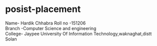 # posist-placement
Name- Hardik Chhabra
Roll no -151206      
Branch -Computer Science and engineering  
College- Jaypee University Of Information Technology,waknaghat,distt Solan
